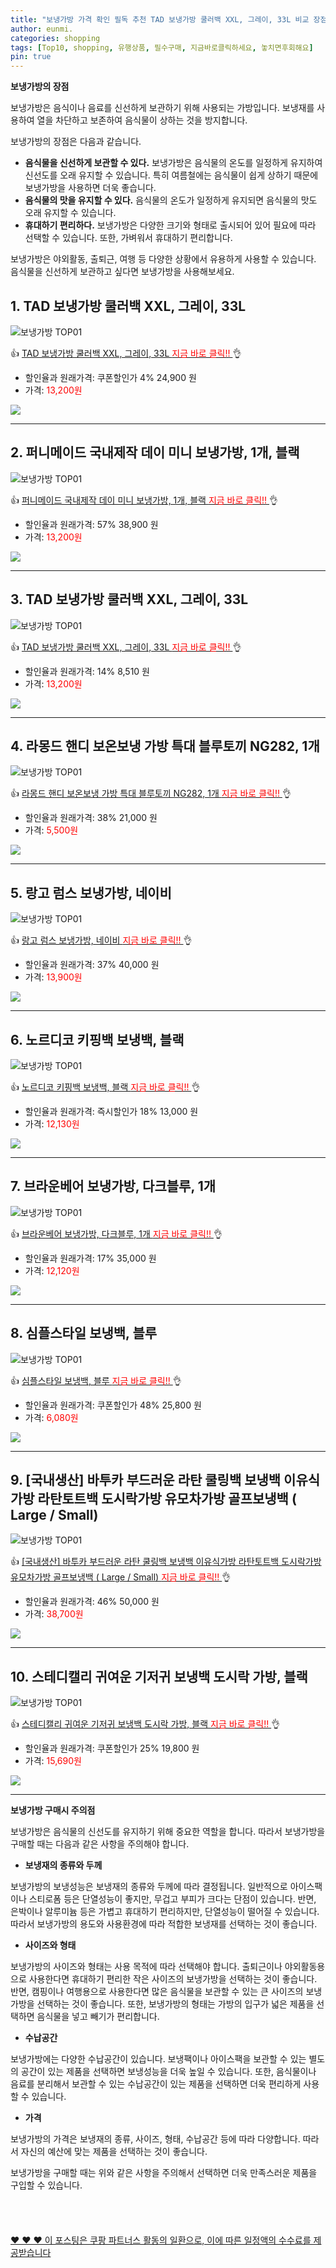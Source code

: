 ```yaml
---
title: "보냉가방 가격 확인 필독 추천 TAD 보냉가방 쿨러백 XXL, 그레이, 33L 비교 장점 구매가이드"
author: eunmi.
categories: shopping
tags: [Top10, shopping, 유행상품, 필수구매, 지금바로클릭하세요, 놓치면후회해요]
pin: true
---
```

**보냉가방의 장점**

보냉가방은 음식이나 음료를 신선하게 보관하기 위해 사용되는 가방입니다. 보냉재를 사용하여 열을 차단하고 보존하여 음식물이 상하는 것을 방지합니다.

보냉가방의 장점은 다음과 같습니다.

* **음식물을 신선하게 보관할 수 있다.** 보냉가방은 음식물의 온도를 일정하게 유지하여 신선도를 오래 유지할 수 있습니다. 특히 여름철에는 음식물이 쉽게 상하기 때문에 보냉가방을 사용하면 더욱 좋습니다.
* **음식물의 맛을 유지할 수 있다.** 음식물의 온도가 일정하게 유지되면 음식물의 맛도 오래 유지할 수 있습니다.
* **휴대하기 편리하다.** 보냉가방은 다양한 크기와 형태로 출시되어 있어 필요에 따라 선택할 수 있습니다. 또한, 가벼워서 휴대하기 편리합니다.

보냉가방은 야외활동, 출퇴근, 여행 등 다양한 상황에서 유용하게 사용할 수 있습니다. 음식물을 신선하게 보관하고 싶다면 보냉가방을 사용해보세요.

   

## 1. TAD 보냉가방 쿨러백 XXL, 그레이, 33L

![보냉가방 TOP01](https://thumbnail10.coupangcdn.com/thumbnails/remote/230x230ex/image/retail/images/3173777043513696-a6fa561d-1310-4f82-b0d9-5558bbfba3a3.jpg)


👍 [TAD 보냉가방 쿨러백 XXL, 그레이, 33L <font color=red> 지금 바로 클릭!! </font> ](https://link.coupang.com/re/AFFSDP?lptag=AF3617701&subid=GithubCoopas&pageKey=7230229400&traceid=V0-153&itemId=18344543817&vendorItemId=80105298654) 👌 


- 할인율과 원래가격: 쿠폰할인가 4%  24,900   원
- 가격: <span style='color:red'>13,200원</span>

[![](/discount_price.png)](https://link.coupang.com/re/AFFSDP?lptag=AF3617701&subid=GithubCoopas&pageKey=7230229400&traceid=V0-153&itemId=18344543817&vendorItemId=80105298654)

---


   

## 2. 퍼니메이드 국내제작 데이 미니 보냉가방, 1개, 블랙

![보냉가방 TOP01](https://thumbnail9.coupangcdn.com/thumbnails/remote/230x230ex/image/retail/images/1057270125352331-bbd7686a-1307-45c6-93c6-3cd9fe5ee1f9.jpg)


👍 [퍼니메이드 국내제작 데이 미니 보냉가방, 1개, 블랙 <font color=red> 지금 바로 클릭!! </font> ](https://link.coupang.com/re/AFFSDP?lptag=AF3617701&subid=GithubCoopas&pageKey=99300300&traceid=V0-153&itemId=303916093&vendorItemId=3749467104) 👌 


- 할인율과 원래가격: 57%  38,900   원
- 가격: <span style='color:red'>13,200원</span>

[![](/discount_price.png)](https://link.coupang.com/re/AFFSDP?lptag=AF3617701&subid=GithubCoopas&pageKey=99300300&traceid=V0-153&itemId=303916093&vendorItemId=3749467104)

---


   

## 3. TAD 보냉가방 쿨러백 XXL, 그레이, 33L

![보냉가방 TOP01](https://thumbnail10.coupangcdn.com/thumbnails/remote/230x230ex/image/retail/images/3173777043513696-a6fa561d-1310-4f82-b0d9-5558bbfba3a3.jpg)


👍 [TAD 보냉가방 쿨러백 XXL, 그레이, 33L <font color=red> 지금 바로 클릭!! </font> ](https://link.coupang.com/re/AFFSDP?lptag=AF3617701&subid=GithubCoopas&pageKey=7230229400&traceid=V0-153&itemId=18344543817&vendorItemId=80105298654) 👌 


- 할인율과 원래가격: 14%  8,510   원
- 가격: <span style='color:red'>13,200원</span>

[![](/discount_price.png)](https://link.coupang.com/re/AFFSDP?lptag=AF3617701&subid=GithubCoopas&pageKey=7230229400&traceid=V0-153&itemId=18344543817&vendorItemId=80105298654)

---


   

## 4. 라몽드 핸디 보온보냉 가방 특대 블루토끼 NG282, 1개

![보냉가방 TOP01](https://thumbnail9.coupangcdn.com/thumbnails/remote/230x230ex/image/retail/images/2018/06/07/15/3/ed9f49f4-688b-4eb9-b437-07bbbafb63e8.jpg)


👍 [라몽드 핸디 보온보냉 가방 특대 블루토끼 NG282, 1개 <font color=red> 지금 바로 클릭!! </font> ](https://link.coupang.com/re/AFFSDP?lptag=AF3617701&subid=GithubCoopas&pageKey=98375427&traceid=V0-153&itemId=301766562&vendorItemId=3743109009) 👌 


- 할인율과 원래가격: 38%  21,000   원
- 가격: <span style='color:red'>5,500원</span>

[![](/discount_price.png)](https://link.coupang.com/re/AFFSDP?lptag=AF3617701&subid=GithubCoopas&pageKey=98375427&traceid=V0-153&itemId=301766562&vendorItemId=3743109009)

---


   

## 5. 랑고 럼스 보냉가방, 네이비

![보냉가방 TOP01](https://thumbnail8.coupangcdn.com/thumbnails/remote/230x230ex/image/retail/images/2874254711855859-8caf7d62-f0c0-4123-97e3-d57f2c438965.jpg)


👍 [랑고 럼스 보냉가방, 네이비 <font color=red> 지금 바로 클릭!! </font> ](https://link.coupang.com/re/AFFSDP?lptag=AF3617701&subid=GithubCoopas&pageKey=7060363380&traceid=V0-153&itemId=17504177783&vendorItemId=76452731750) 👌 


- 할인율과 원래가격: 37%  40,000   원
- 가격: <span style='color:red'>13,900원</span>

[![](/discount_price.png)](https://link.coupang.com/re/AFFSDP?lptag=AF3617701&subid=GithubCoopas&pageKey=7060363380&traceid=V0-153&itemId=17504177783&vendorItemId=76452731750)

---


   

## 6. 노르디코 키핑백 보냉백, 블랙

![보냉가방 TOP01](https://thumbnail10.coupangcdn.com/thumbnails/remote/230x230ex/image/retail/images/4754190727363753-2a8ac99b-9e12-4095-8fc4-cfc80fa1df24.jpg)


👍 [노르디코 키핑백 보냉백, 블랙 <font color=red> 지금 바로 클릭!! </font> ](https://link.coupang.com/re/AFFSDP?lptag=AF3617701&subid=GithubCoopas&pageKey=18452719&traceid=V0-153&itemId=74186493&vendorItemId=3122729313) 👌 


- 할인율과 원래가격: 즉시할인가 18%  13,000   원
- 가격: <span style='color:red'>12,130원</span>

[![](/discount_price.png)](https://link.coupang.com/re/AFFSDP?lptag=AF3617701&subid=GithubCoopas&pageKey=18452719&traceid=V0-153&itemId=74186493&vendorItemId=3122729313)

---


   

## 7. 브라운베어 보냉가방, 다크블루, 1개

![보냉가방 TOP01](https://thumbnail6.coupangcdn.com/thumbnails/remote/230x230ex/image/rs_quotation_api/skurirjm/2a764543adc84b48be45704fc581da41.jpg)


👍 [브라운베어 보냉가방, 다크블루, 1개 <font color=red> 지금 바로 클릭!! </font> ](https://link.coupang.com/re/AFFSDP?lptag=AF3617701&subid=GithubCoopas&pageKey=5448569241&traceid=V0-153&itemId=8308160673&vendorItemId=75596052454) 👌 


- 할인율과 원래가격: 17%  35,000   원
- 가격: <span style='color:red'>12,120원</span>

[![](/discount_price.png)](https://link.coupang.com/re/AFFSDP?lptag=AF3617701&subid=GithubCoopas&pageKey=5448569241&traceid=V0-153&itemId=8308160673&vendorItemId=75596052454)

---


   

## 8. 심플스타일 보냉백, 블루

![보냉가방 TOP01](https://thumbnail6.coupangcdn.com/thumbnails/remote/230x230ex/image/rs_quotation_api/urqmj2qa/dab96c215cc14ec7a7e934d537b885ca.jpg)


👍 [심플스타일 보냉백, 블루 <font color=red> 지금 바로 클릭!! </font> ](https://link.coupang.com/re/AFFSDP?lptag=AF3617701&subid=GithubCoopas&pageKey=5883233011&traceid=V0-153&itemId=10324575485&vendorItemId=77606817326) 👌 


- 할인율과 원래가격: 쿠폰할인가 48%  25,800   원
- 가격: <span style='color:red'>6,080원</span>

[![](/discount_price.png)](https://link.coupang.com/re/AFFSDP?lptag=AF3617701&subid=GithubCoopas&pageKey=5883233011&traceid=V0-153&itemId=10324575485&vendorItemId=77606817326)

---


   

## 9. [국내생산] 바투카 부드러운 라탄 쿨링백 보냉백 이유식가방 라탄토트백 도시락가방 유모차가방 골프보냉백 ( Large / Small)

![보냉가방 TOP01](https://thumbnail9.coupangcdn.com/thumbnails/remote/230x230ex/image/vendor_inventory/a2ff/a4c18969e82e690956bca4d1b54529271eeb1c05b98aaf6ead8095882e5c.jpg)


👍 [[국내생산] 바투카 부드러운 라탄 쿨링백 보냉백 이유식가방 라탄토트백 도시락가방 유모차가방 골프보냉백 ( Large / Small) <font color=red> 지금 바로 클릭!! </font> ](https://link.coupang.com/re/AFFSDP?lptag=AF3617701&subid=GithubCoopas&pageKey=7381692970&traceid=V0-153&itemId=19065025895&vendorItemId=82430137469) 👌 


- 할인율과 원래가격: 46%  50,000   원
- 가격: <span style='color:red'>38,700원</span>

[![](/discount_price.png)](https://link.coupang.com/re/AFFSDP?lptag=AF3617701&subid=GithubCoopas&pageKey=7381692970&traceid=V0-153&itemId=19065025895&vendorItemId=82430137469)

---


   

## 10. 스테디캘리 귀여운 기저귀 보냉백 도시락 가방, 블랙

![보냉가방 TOP01](https://thumbnail7.coupangcdn.com/thumbnails/remote/230x230ex/image/vendor_inventory/f985/153f24f839d554d8592b1fd1db5a5f2a991fc3f4e1144e55d4134de248e3.jpg)


👍 [스테디캘리 귀여운 기저귀 보냉백 도시락 가방, 블랙 <font color=red> 지금 바로 클릭!! </font> ](https://link.coupang.com/re/AFFSDP?lptag=AF3617701&subid=GithubCoopas&pageKey=7308450607&traceid=V0-153&itemId=18717927370&vendorItemId=85850863970) 👌 


- 할인율과 원래가격: 쿠폰할인가 25%  19,800   원
- 가격: <span style='color:red'>15,690원</span>

[![](/discount_price.png)](https://link.coupang.com/re/AFFSDP?lptag=AF3617701&subid=GithubCoopas&pageKey=7308450607&traceid=V0-153&itemId=18717927370&vendorItemId=85850863970)

---
**보냉가방 구매시 주의점**

보냉가방은 음식물의 신선도를 유지하기 위해 중요한 역할을 합니다. 따라서 보냉가방을 구매할 때는 다음과 같은 사항을 주의해야 합니다.

* **보냉재의 종류와 두께**

보냉가방의 보냉성능은 보냉재의 종류와 두께에 따라 결정됩니다. 일반적으로 아이스팩이나 스티로폼 등은 단열성능이 좋지만, 무겁고 부피가 크다는 단점이 있습니다. 반면, 은박이나 알루미늄 등은 가볍고 휴대하기 편리하지만, 단열성능이 떨어질 수 있습니다. 따라서 보냉가방의 용도와 사용환경에 따라 적합한 보냉재를 선택하는 것이 좋습니다.

* **사이즈와 형태**

보냉가방의 사이즈와 형태는 사용 목적에 따라 선택해야 합니다. 출퇴근이나 야외활동용으로 사용한다면 휴대하기 편리한 작은 사이즈의 보냉가방을 선택하는 것이 좋습니다. 반면, 캠핑이나 여행용으로 사용한다면 많은 음식물을 보관할 수 있는 큰 사이즈의 보냉가방을 선택하는 것이 좋습니다. 또한, 보냉가방의 형태는 가방의 입구가 넓은 제품을 선택하면 음식물을 넣고 빼기가 편리합니다.

* **수납공간**

보냉가방에는 다양한 수납공간이 있습니다. 보냉팩이나 아이스팩을 보관할 수 있는 별도의 공간이 있는 제품을 선택하면 보냉성능을 더욱 높일 수 있습니다. 또한, 음식물이나 음료를 분리해서 보관할 수 있는 수납공간이 있는 제품을 선택하면 더욱 편리하게 사용할 수 있습니다.

* **가격**

보냉가방의 가격은 보냉재의 종류, 사이즈, 형태, 수납공간 등에 따라 다양합니다. 따라서 자신의 예산에 맞는 제품을 선택하는 것이 좋습니다.

보냉가방을 구매할 때는 위와 같은 사항을 주의해서 선택하면 더욱 만족스러운 제품을 구입할 수 있습니다.<br><br><br><br><br> [ ❤ ❤ ❤ 이 포스팅은 쿠팡 파트너스 활동의 일환으로, 이에 따른 일정액의 수수료를 제공받습니다](https://link.coupang.com/a/bcEFyh)